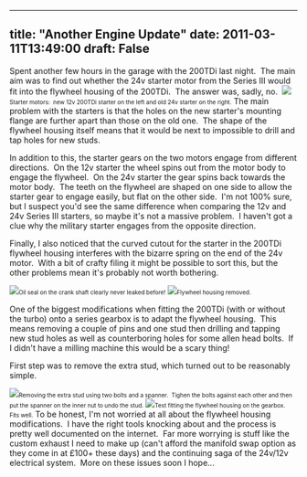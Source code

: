 
---
title: "Another Engine Update"
date: 2011-03-11T13:49:00
draft: False
---

Spent another few hours in the garage with the 200TDi last night.  The main aim was to find out whether the 24v starter motor from the Series III would fit into the flywheel housing of the 200TDi.  The answer was, sadly, no. 
<a href="https://lh3.googleusercontent.com/-fhAC8wxSiJE/TXojjSPPBwI/AAAAAAAACQY/jIk9iYXyKzg/s1600/IMG_5654.JPG"><img src="https://lh3.googleusercontent.com/-fhAC8wxSiJE/TXojjSPPBwI/AAAAAAAACQY/jIk9iYXyKzg/s320/IMG_5654.JPG"/></a><span style="font-size: x-small;">Starter motors:  new 12v 200TDi starter on the left and old 24v starter on the right.</span>
The main problem with the starters is that the holes on the new starter's mounting flange are further apart than those on the old one.  The shape of the flywheel housing itself means that it would be next to impossible to drill and tap holes for new studs.

In addition to this, the starter gears on the two motors engage from different directions.  On the 12v starter the wheel spins out from the motor body to engage the flywheel.  On the 24v starter the gear spins back towards the motor body.  The teeth on the flywheel are shaped on one side to allow the starter gear to engage easily, but flat on the other side.  I'm not 100% sure, but I suspect you'd see the same difference when comparing the 12v and 24v Series III starters, so maybe it's not a massive problem.  I haven't got a clue why the military starter engages from the opposite direction.

Finally, I also noticed that the curved cutout for the starter in the 200TDi flywheel housing interferes with the bizarre spring on the end of the 24v motor.  With a bit of crafty filing it might be possible to sort this, but the other problems mean it's probably not worth bothering.

<a href="https://lh4.googleusercontent.com/-4R66zum1xgY/TXojiKFBKpI/AAAAAAAACQI/l1xt5yBoBTs/s1600/IMG_5637.JPG"><img src="https://lh4.googleusercontent.com/-4R66zum1xgY/TXojiKFBKpI/AAAAAAAACQI/l1xt5yBoBTs/s320/IMG_5637.JPG"/></a><span style="font-size: x-small;">Oil seal on the crank shaft clearly never leaked before!</span>
<a href="https://lh6.googleusercontent.com/-TWyEJXU08Q8/TXojiVQGCZI/AAAAAAAACQM/Kza1la-G_tg/s1600/IMG_5642.JPG"><img src="https://lh6.googleusercontent.com/-TWyEJXU08Q8/TXojiVQGCZI/AAAAAAAACQM/Kza1la-G_tg/s320/IMG_5642.JPG"/></a><span style="font-size: x-small;">Flywheel housing removed.</span>

One of the biggest modifications when fitting the 200TDi (with or without the turbo) onto a series gearbox is to adapt the flywheel housing.  This means removing a couple of pins and one stud then drilling and tapping new stud holes as well as counterboring holes for some allen head bolts.  If I didn't have a milling machine this would be a scary thing!

First step was to remove the extra stud, which turned out to be reasonably simple.

<a href="https://lh3.googleusercontent.com/-sQVL1drDyJQ/TXojis1-rmI/AAAAAAAACQQ/RioTayYP1uQ/s1600/IMG_5650.JPG"><img src="https://lh3.googleusercontent.com/-sQVL1drDyJQ/TXojis1-rmI/AAAAAAAACQQ/RioTayYP1uQ/s320/IMG_5650.JPG"/></a><span style="font-size: x-small;">Removing the extra stud using two bolts and a spanner.  Tighen the bolts against each other and then put the spanner on the inner nut to undo the stud.</span>
<a href="https://lh6.googleusercontent.com/-rWopu3_NGUg/TXoji4IQdLI/AAAAAAAACQU/VW2E7EG0k3o/s1600/IMG_5651.JPG"><img src="https://lh6.googleusercontent.com/-rWopu3_NGUg/TXoji4IQdLI/AAAAAAAACQU/VW2E7EG0k3o/s320/IMG_5651.JPG"/></a><span style="font-size: x-small;">Test fitting the flywheel housing on the gearbox.  Fits well.</span>
To be honest, I'm not worried at all about the flywheel housing modifications.  I have the right tools knocking about and the process is pretty well documented on the internet.  Far more worrying is stuff like the custom exhaust I need to make up (can't afford the manifold swap option as they come in at £100+ these days) and the continuing saga of the 24v/12v electrical system.  More on these issues soon I hope...
